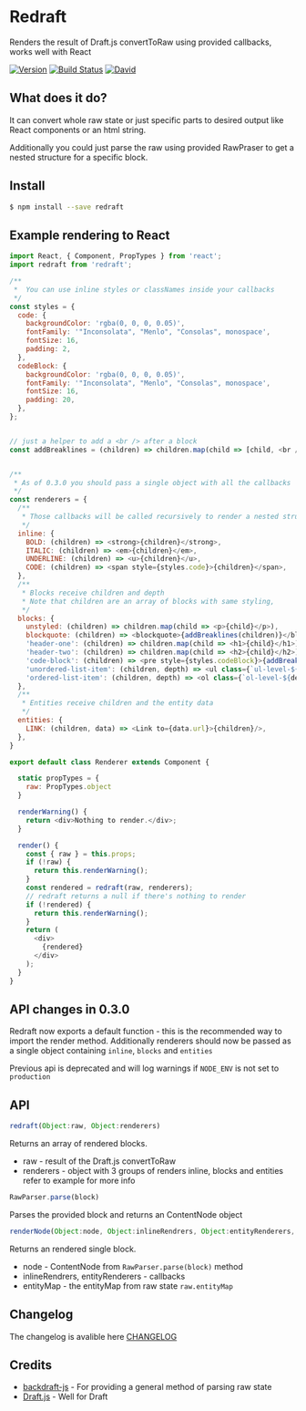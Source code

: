 
# Redraft
Renders the result of Draft.js convertToRaw using provided callbacks, works well with React

[![Version](https://img.shields.io/npm/v/redraft.svg?style=flat-square)](https://travis-ci.org/lokiuz/redraft)
[![Build Status](https://img.shields.io/travis/lokiuz/redraft.svg?style=flat-square)](https://www.npmjs.com/package/redraft)
[![David](https://img.shields.io/david/lokiuz/redraft.svg?style=flat-square)](https://david-dm.org/lokiuz/redraft)

## What does it do?
It can convert whole raw state or just specific parts to desired output like React components or an html string.

Additionally you could just parse the raw using provided RawPraser to get a nested structure for a specific block.

## Install
``` sh
$ npm install --save redraft
```

## Example rendering to React
``` js
import React, { Component, PropTypes } from 'react';
import redraft from 'redraft';

/**
 *  You can use inline styles or classNames inside your callbacks
 */
const styles = {
  code: {
    backgroundColor: 'rgba(0, 0, 0, 0.05)',
    fontFamily: '"Inconsolata", "Menlo", "Consolas", monospace',
    fontSize: 16,
    padding: 2,
  },
  codeBlock: {
    backgroundColor: 'rgba(0, 0, 0, 0.05)',
    fontFamily: '"Inconsolata", "Menlo", "Consolas", monospace',
    fontSize: 16,
    padding: 20,
  },
};


// just a helper to add a <br /> after a block
const addBreaklines = (children) => children.map(child => [child, <br />]);


/**
 * As of 0.3.0 you should pass a single object with all the callbacks
 */
const renderers = {
  /**
   * Those callbacks will be called recursively to render a nested structure
   */
  inline: {
    BOLD: (children) => <strong>{children}</strong>,
    ITALIC: (children) => <em>{children}</em>,
    UNDERLINE: (children) => <u>{children}</u>,
    CODE: (children) => <span style={styles.code}>{children}</span>,
  },
  /**
   * Blocks receive children and depth
   * Note that children are an array of blocks with same styling,
   */
  blocks: {
    unstyled: (children) => children.map(child => <p>{child}</p>),
    blockquote: (children) => <blockquote>{addBreaklines(children)}</blockquote>,
    'header-one': (children) => children.map(child => <h1>{child}</h1>),
    'header-two': (children) => children.map(child => <h2>{child}</h2>),
    'code-block': (children) => <pre style={styles.codeBlock}>{addBreaklines(children)}</pre>,
    'unordered-list-item': (children, depth) => <ul class={`ul-level-${depth}`}>{children.map(child => <li>{child}</li>)}</ul>,
    'ordered-list-item': (children, depth) => <ol class={`ol-level-${depth}`}>{children.map(child => <li>{child}</li>)}</ol>,
  },
  /**
   * Entities receive children and the entity data
   */
  entities: {
    LINK: (children, data) => <Link to={data.url}>{children}/>,
  },
}

export default class Renderer extends Component {

  static propTypes = {
    raw: PropTypes.object
  }

  renderWarning() {
    return <div>Nothing to render.</div>;
  }

  render() {
    const { raw } = this.props;
    if (!raw) {
      return this.renderWarning();
    }
    const rendered = redraft(raw, renderers);
    // redraft returns a null if there's nothing to render
    if (!rendered) {
      return this.renderWarning();
    }
    return (
      <div>
        {rendered}
      </div>
    );
  }
}
```

## API changes in 0.3.0
Redraft now exports a default function - this is the recommended way to import the render method.
Additionally renderers should now be passed as a single object containing `inline`, `blocks` and `entities`

Previous api is deprecated and will log warnings if `NODE_ENV` is not set to `production`

## API
```js
redraft(Object:raw, Object:renderers)
```
Returns an array of rendered blocks.
- raw - result of the Draft.js convertToRaw
- renderers - object with 3 groups of renders inline, blocks and entities refer to example for more info

```js
RawParser.parse(block)
```
Parses the provided block and returns an ContentNode object

```js
renderNode(Object:node, Object:inlineRendrers, Object:entityRenderers, Object:entityMap)
```
Returns an rendered single block.
- node - ContentNode from `RawParser.parse(block)` method
- inlineRendrers, entityRenderers - callbacks
- entityMap - the entityMap from raw state `raw.entityMap`

## Changelog
The changelog is avalible here [CHANGELOG](CHANGELOG.md)


## Credits
- [backdraft-js](https://github.com/evanc/backdraft-js) - For providing a general method of parsing raw state
- [Draft.js](https://facebook.github.io/draft-js) - Well for Draft
